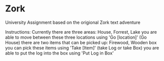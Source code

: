 # Zork
University Assignment based on the origional Zork text adventure

Instructions:
Currently there are three areas: House, Forrest, Lake
you are able to move between these three locations using 'Go [location]' (Go House)
there are two items that can be picked up: Firewood, Wooden box
you can pick these items using 'Take [Item]' (take Log or take Box)
you are able to put the log into the box using 'Put Log in Box'